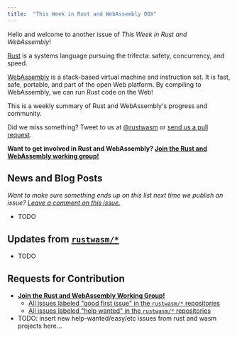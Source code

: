```yaml
---
title:  "This Week in Rust and WebAssembly 00X"
---
```


Hello and welcome to another issue of *This Week in Rust and WebAssembly*!

[Rust](https://rust-lang.org) is a systems language pursuing the trifecta: safety, concurrency, and speed.

[WebAssembly](http://webassembly.org) is a stack-based virtual machine and instruction set. It is fast, safe, portable, and part of the open Web platform. By compiling to WebAssembly, we can run Rust code on the Web!

This is a weekly summary of Rust and WebAssembly's progress and community.

Did we miss something? Tweet to us at [@rustwasm](https://twitter.com/rustwasm) or [send us a pull request](https://github.com/rustwasm/rustwasm.github.io).

**Want to get involved in Rust and WebAssembly? [Join the Rust and WebAssembly working group!][get-involved]**

<!-- TODO: check recent r/rust and users.rust-lang.org posts for "wasm" and "webassembly: -->
<!-- https://github.com/rustwasm/team/issues/79 -->
<!-- https://www.reddit.com/r/rust/search?q=wasm&sort=relevance&restrict_sr=on&t=month -->
<!-- https://www.reddit.com/r/rust/search?q=webassembly&restrict_sr=on&sort=relevance&t=month -->
<!-- https://users.rust-lang.org/search?q=wasm%20after%3A2018-06-01 -->
<!-- https://users.rust-lang.org/search?q=webassembly%20after%3A2018-06-01 -->

## News and Blog Posts

*Want to make sure something ends up on this list next time we publish an issue?
[Leave a comment on this issue.](https://github.com/rustwasm/team/issues/79)*

* TODO

## Updates from [`rustwasm/*`](https://github.com/rustwasm)

* TODO

## Requests for Contribution

* [**Join the Rust and WebAssembly Working Group!**][get-involved]
  * [All issues labeled "good first issue" in the `rustwasm/*` repositories](https://github.com/issues?q=is%3Aopen+is%3Aissue+user%3Arustwasm+archived%3Afalse+label%3A%22good+first+issue%22)
  * [All issues labeled "help wanted" in the `rustwasm/*` repositories](https://github.com/issues?q=is%3Aopen+is%3Aissue+user%3Arustwasm+archived%3Afalse+label%3A%22help+wanted%22)
* TODO: insert new help-wanted/easy/etc issues from rust and wasm projects here...

[get-involved]: https://github.com/rustwasm/team/blob/master/README.md#get-involved

<!-- ## `rustwasm` Projects Activity -->

<!-- Recently merged pull requests to projects in the [`rustwasm` GitHub -->
<!-- organization][rustwasm-org]: -->

<!-- [rustwasm-org]: https://github.com/rustwasm -->

<!-- TODO: insert the output of `pulls_since -o rustwasm -s dd.mm.yyyy` here, where -->
<!-- "dd.mm.yyyy" is the date the *last* newsletter was published. See -->
<!-- https://github.com/budziq/pulls_since or run `cargo install pulls_since`. -->
